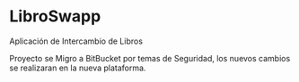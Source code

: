 # LibroSwapp
Aplicación de Intercambio de Libros

Proyecto se Migro a BitBucket por temas de Seguridad, los nuevos cambios se realizaran en la nueva plataforma.
